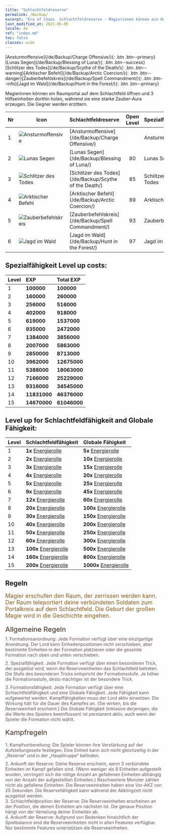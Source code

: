 ```yaml
---
title: "Schlachtfeldreserve"
permalink: /Backup/
excerpt: "Era of Chaos  Schlachtfeldreserve - Magierinnen können ein Raumportal auf dem Schlachtfeld öffnen und 3 Hilfseinheiten dorthin holen, während sie eine starke Zauber-Aura erzeugen. Die Gegner werden erzittern."
last_modified_at: 2021-05-05
locale: de
ref: "index.md"
toc: false
classes: wide
---
```


  [Ansturmoffensive](/de/Backup/Charge Offensive/){: .btn .btn--primary}[Lunas Segen](/de/Backup/Blessing of Luna/){: .btn .btn--success}[Schlitzer des Todes](/de/Backup/Scythe of the Death/){: .btn .btn--warning}[Arktischer Befehl](/de/Backup/Arctic Coercion/){: .btn .btn--danger}[Zauberbefehlskreis](/de/Backup/Spell Commandment/){: .btn .btn--info}[Jagd im Wald](/de/Backup/Hunt in the Forest/){: .btn .btn--primary}

  Magierinnen können ein Raumportal auf dem Schlachtfeld öffnen und 3 Hilfseinheiten dorthin holen, während sie eine starke Zauber-Aura erzeugen. Die Gegner werden erzittern.

  |  Nr  | Icon | Schlachtfeldreserve | Open Level | Spezialfähigkeit | Schlachtfeldfähigkeit | Globale Fähigkeit |
  |:-----|------|:---------------|:----------:|:--------------|:--------------|:-------------|
  | 1  | ![Ansturmoffensive](/images/b/backupIcon_1.png) | [Ansturmoffensive](/de/Backup/Charge Offensive/) |  | Ansturmsoffensive | Stürmischer Angriff | Speerspitze |
  | 2  | ![Lunas Segen](/images/b/backupIcon_2.png) | [Lunas Segen](/de/Backup/Blessing of Luna/) | 80 | Lunas Segen | Heilen | Energiekraft |
  | 3  | ![Schlitzer des Todes](/images/b/backupIcon_3.png) | [Schlitzer des Todes](/de/Backup/Scythe of the Death/) | 85 | Schlitzer des Todes | Peinigen | Gelehrsamkeit |
  | 4  | ![Arktischer Befehl](/images/b/backupIcon_4.png) | [Arktischer Befehl](/de/Backup/Arctic Coercion/) | 89 | Arktischer Befehl | Mächtige Energie | Nahrung |
  | 5  | ![Zauberbefehlskreis](/images/b/backupIcon_6.png) | [Zauberbefehlskreis](/de/Backup/Spell Commandment/) | 93 | Zauberbefehlskreis | Kraftfeld | Erglühen |
  | 6  | ![Jagd im Wald](/images/b/backupIcon_5.png) | [Jagd im Wald](/de/Backup/Hunt in the Forest/) | 97 | Jagd im Wald | Ansporn | Ermächtigung |


## Spezialfähigkeit Level up costs:

  |  Level  | EXP | Total EXP | 
  |:-----|:----|:----------| 
  | 1 | **100000** | **100000** | 
  | 2 | **160000** | **260000** | 
  | 3 | **256000** | **516000** | 
  | 4 | **402000** | **918000** | 
  | 5 | **619000** | **1537000** | 
  | 6 | **935000** | **2472000** | 
  | 7 | **1384000** | **3856000** | 
  | 8 | **2007000** | **5863000** | 
  | 9 | **2850000** | **8713000** | 
  | 10 | **3962000** | **12675000** | 
  | 11 | **5388000** | **18063000** | 
  | 12 | **7166000** | **25229000** | 
  | 13 | **9316000** | **34545000** | 
  | 14 | **11831000** | **46376000** | 
  | 15 | **14670000** | **61046000** | 


## Level up for Schlachtfeldfähigkeit and Globale Fähigkeit:

  |  Level  | Schlachtfeldfähigkeit | Globale Fähigkeit | 
  |:-----|:----|:----------| 
  | 1 | **1x** [Energierolle](/ItemsDE/con_830/) | **5x** [Energierolle](/ItemsDE/con_830/) | 
  | 2 | **2x** [Energierolle](/ItemsDE/con_830/) | **10x** [Energierolle](/ItemsDE/con_830/) | 
  | 3 | **3x** [Energierolle](/ItemsDE/con_830/) | **15x** [Energierolle](/ItemsDE/con_830/) | 
  | 4 | **4x** [Energierolle](/ItemsDE/con_830/) | **20x** [Energierolle](/ItemsDE/con_830/) | 
  | 5 | **5x** [Energierolle](/ItemsDE/con_830/) | **25x** [Energierolle](/ItemsDE/con_830/) | 
  | 6 | **9x** [Energierolle](/ItemsDE/con_830/) | **45x** [Energierolle](/ItemsDE/con_830/) | 
  | 7 | **12x** [Energierolle](/ItemsDE/con_830/) | **60x** [Energierolle](/ItemsDE/con_830/) | 
  | 8 | **20x** [Energierolle](/ItemsDE/con_830/) | **100x** [Energierolle](/ItemsDE/con_830/) | 
  | 9 | **30x** [Energierolle](/ItemsDE/con_830/) | **150x** [Energierolle](/ItemsDE/con_830/) | 
  | 10 | **40x** [Energierolle](/ItemsDE/con_830/) | **200x** [Energierolle](/ItemsDE/con_830/) | 
  | 11 | **50x** [Energierolle](/ItemsDE/con_830/) | **250x** [Energierolle](/ItemsDE/con_830/) | 
  | 12 | **60x** [Energierolle](/ItemsDE/con_830/) | **300x** [Energierolle](/ItemsDE/con_830/) | 
  | 13 | **100x** [Energierolle](/ItemsDE/con_830/) | **500x** [Energierolle](/ItemsDE/con_830/) | 
  | 14 | **160x** [Energierolle](/ItemsDE/con_830/) | **800x** [Energierolle](/ItemsDE/con_830/) | 
  | 15 | **200x** [Energierolle](/ItemsDE/con_830/) | **1000x** [Energierolle](/ItemsDE/con_830/) | 


## Regeln

  <span style="color: #8a5c1d;font-size:18px">Magier erschufen den Raum, der zerrissen werden kann. Der Raum teleportiert deine verbündeten Soldaten zum Portalkreis auf dem Schlachtfeld. Die Geburt der großen Magie wird in die Geschichte eingehen. </span><br/><span style="color: #ffffff">　</span><br/><span style="color: #3c2a1e;font-size:22px">Allgemeine Regeln</span><br/><span style="color: #ffffff;font-size:6px">　</span><br/><span style="color: #645252">1. Formationsanordnung: Jede Formation verfügt über eine einzigartige Anordnung. Der Lord kann Einheitenpositionen nicht verschieben, aber bestimmte Einheiten in der Formation platzieren oder die gesamte Formation nach oben und unten verschieben. </span><br/><span style="color: #ffffff;font-size:6px">　</span><br/><span style="color: #645252">2. Spezialfähigkeit: Jede Formation verfügt über einen besonderen Trick, der ausgelöst wird, wenn die Reserveeinheiten das Schlachtfeld betreten. Die Stufe des besonderen Tricks entspricht der Formationsstufe. Je höher die Formationsstufe, desto mächtiger ist der besondere Trick. </span><br/><span style="color: #ffffff;font-size:6px">　</span><br/><span style="color: #645252">3. Formationsfähigkeit: Jede Formation verfügt über eine Schlachtfeldfähigkeit und eine Globale Fähigkeit. Jede Fähigkeit kann aufgewertet werden. Kampffähigkeiten muss der Lord aktiv einsetzen. Die Wirkung hält für die Dauer des Kampfes an. (Sie wirken, bis die Reserveeinheit erscheint.) Die Globale Fähigkeit (inklusive derjenigen, die die Werte des Spielers beeinflussen) ist permanent aktiv, auch wenn der Spieler die Formation nicht wählt. </span><br/><span style="color: #ffffff">　</span><br/><span style="color: #3c2a1e;font-size:22px">Kampfregeln</span><br/><span style="color: #ffffff;font-size:6px">　</span><br/><span style="color: #ffffff;font-size:6px">　</span><br/><span style="color: #645252">1. Kampfvorbereitung: Die Spieler können ihre Verstärkung auf der Aufstellungsseite festlegen. Eine Einheit kann sich nicht gleichzeitig in der „Reserve“ und in der „Haupttruppe“ befinden. </span><br/><span style="color: #ffffff;font-size:6px">　</span><br/><span style="color: #645252">2. Ankunft der Reserve: Deine Reserve erscheint, wenn 3 verbündete Einheiten im Kampf gefallen sind. (Wenn weniger als 8 Einheiten aufgestellt wurden, verringert sich die nötige Anzahl an gefallenen Einheiten abhängig von der Anzahl der aufgestellten Einheiten.) Beschworene Monster zählen nicht als gefallene Einheiten. Die Reserveeinheiten haben eine Vor-AKZ von 25 Sekunden. Die Reservefähigkeit kann während der Abklingzeit nicht ausgelöst werden. </span><br/><span style="color: #645252">3. Schlachtfeldposition der Reserve: Die Reserveeinheiten erscheinen an der Position, die deinen Einheiten am nächsten ist. Die genaue Position hängt von der Verteilung deiner Einheiten ab. </span><br/><span style="color: #645252">4. Ankunft der Reserve: Aufgrund von Bedenken hinsichtlich der Spielbalance sind die Reserveeinheiten nicht in allen Features verfügbar. Nur bestimmte Features unterstützen die Reserveeinheiten.</span>

<br/>